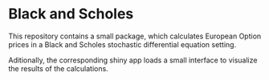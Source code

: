 # Black and Scholes
This repository contains a small package, which calculates European Option prices in a Black and Scholes stochastic differential equation setting.

Aditionally, the corresponding shiny app loads a small interface to visualize the results of the calculations.
